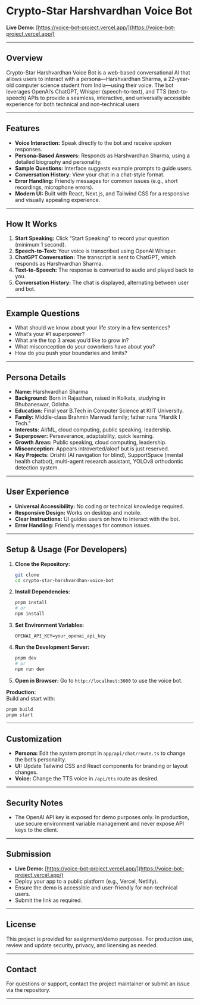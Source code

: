 # Crypto-Star Harshvardhan Voice Bot

**Live Demo:** [https://voice-bot-project.vercel.app/](https://voice-bot-project.vercel.app/)

---

## Overview

Crypto-Star Harshvardhan Voice Bot is a web-based conversational AI that allows users to interact with a persona—Harshvardhan Sharma, a 22-year-old computer science student from India—using their voice. The bot leverages OpenAI’s ChatGPT, Whisper (speech-to-text), and TTS (text-to-speech) APIs to provide a seamless, interactive, and universally accessible experience for both technical and non-technical users

---

## Features

- **Voice Interaction:** Speak directly to the bot and receive spoken responses.
- **Persona-Based Answers:** Responds as Harshvardhan Sharma, using a detailed biography and personality.
- **Sample Questions:** Interface suggests example prompts to guide users.
- **Conversation History:** View your chat in a chat-style format.
- **Error Handling:** Friendly messages for common issues (e.g., short recordings, microphone errors).
- **Modern UI:** Built with React, Next.js, and Tailwind CSS for a responsive and visually appealing experience.

---

## How It Works

1. **Start Speaking:** Click “Start Speaking” to record your question (minimum 1 second).
2. **Speech-to-Text:** Your voice is transcribed using OpenAI Whisper.
3. **ChatGPT Conversation:** The transcript is sent to ChatGPT, which responds as Harshvardhan Sharma.
4. **Text-to-Speech:** The response is converted to audio and played back to you.
5. **Conversation History:** The chat is displayed, alternating between user and bot.

---

## Example Questions

- What should we know about your life story in a few sentences?
- What’s your #1 superpower?
- What are the top 3 areas you’d like to grow in?
- What misconception do your coworkers have about you?
- How do you push your boundaries and limits?

---

## Persona Details

- **Name:** Harshvardhan Sharma
- **Background:** Born in Rajasthan, raised in Kolkata, studying in Bhubaneswar, Odisha.
- **Education:** Final year B.Tech in Computer Science at KIIT University.
- **Family:** Middle-class Brahmin Marwadi family; father runs "Hardik I Tech."
- **Interests:** AI/ML, cloud computing, public speaking, leadership.
- **Superpower:** Perseverance, adaptability, quick learning.
- **Growth Areas:** Public speaking, cloud computing, leadership.
- **Misconception:** Appears introverted/aloof but is just reserved.
- **Key Projects:** Drishti (AI navigation for blind), SupportSpace (mental health chatbot), multi-agent research assistant, YOLOv8 orthodontic detection system.

---

## User Experience

- **Universal Accessibility:** No coding or technical knowledge required.
- **Responsive Design:** Works on desktop and mobile.
- **Clear Instructions:** UI guides users on how to interact with the bot.
- **Error Handling:** Friendly messages for common issues.

---

## Setup & Usage (For Developers)

1. **Clone the Repository:**
   ```bash
   git clone 
   cd crypto-star-harshvardhan-voice-bot
   ```
2. **Install Dependencies:**
   ```bash
   pnpm install
   # or
   npm install
   ```
3. **Set Environment Variables:**
   ```
   OPENAI_API_KEY=your_openai_api_key
   ```
4. **Run the Development Server:**
   ```bash
   pnpm dev
   # or
   npm run dev
   ```
5. **Open in Browser:** Go to `http://localhost:3000` to use the voice bot.

**Production:**  
Build and start with:
```bash
pnpm build
pnpm start
```

---

## Customization

- **Persona:** Edit the system prompt in `app/api/chat/route.ts` to change the bot’s personality.
- **UI:** Update Tailwind CSS and React components for branding or layout changes.
- **Voice:** Change the TTS voice in `/api/tts` route as desired.

---

## Security Notes

- The OpenAI API key is exposed for demo purposes only. In production, use secure environment variable management and never expose API keys to the client.

---

## Submission

- **Live Demo:** [https://voice-bot-project.vercel.app/](https://voice-bot-project.vercel.app/)
- Deploy your app to a public platform (e.g., Vercel, Netlify).
- Ensure the demo is accessible and user-friendly for non-technical users.
- Submit the link as required.

---

## License

This project is provided for assignment/demo purposes. For production use, review and update security, privacy, and licensing as needed.

---

## Contact

For questions or support, contact the project maintainer or submit an issue via the repository.

---
